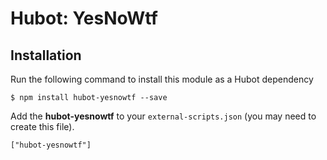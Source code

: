 # Hubot: YesNoWtf

## Installation

Run the following command to install this module as a Hubot dependency

```
$ npm install hubot-yesnowtf --save
```

Add the **hubot-yesnowtf** to your `external-scripts.json` (you may need to create this file).

```
["hubot-yesnowtf"]
```
